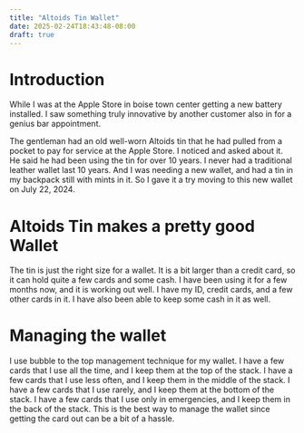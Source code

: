 ```yaml
---
title: "Altoids Tin Wallet"
date: 2025-02-24T18:43:48-08:00
draft: true
---
```


# Introduction
While I was at the Apple Store in boise town center getting a new battery installed.  I saw something truly innovative by another customer also in for a genius bar appointment.

The gentleman had an old well-worn Altoids tin that he had pulled from a pocket to pay for service at the Apple Store. I noticed and asked about it.  He said he had been using the tin for over 10 years. I never had a traditional leather wallet last 10 years. And I was needing a new wallet, and had a tin in my backpack still with mints in it. So I gave it a try moving to this new wallet on July 22, 2024.

# Altoids Tin makes a pretty good Wallet

The tin is just the right size for a wallet. It is a bit larger than a credit card, so it can hold quite a few cards and some cash. I have been using it for a few months now, and it is working out well. I have my ID, credit cards, and a few other cards in it. I have also been able to keep some cash in it as well.

# Managing the wallet

I use bubble to the top management technique for my wallet. I have a few cards that I use all the time, and I keep them at the top of the stack. I have a few cards that I use less often, and I keep them in the middle of the stack. I have a few cards that I use rarely, and I keep them at the bottom of the stack. I have a few cards that I use only in emergencies, and I keep them in the back of the stack. This is the best way to manage the wallet since getting the card out can be a bit of a hassle.